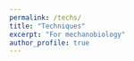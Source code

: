```yaml
---
permalink: /techs/
title: "Techniques"
excerpt: "For mechanobiology"
author_profile: true
---
```


<!-- ![icons](/images/icones.png) -->


